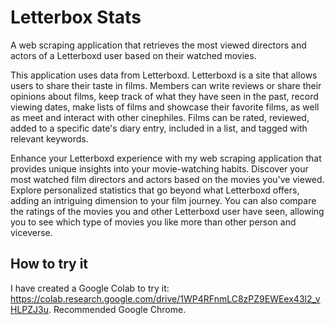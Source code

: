 # Letterbox Stats
A web scraping application that retrieves the most viewed directors and actors of a Letterboxd user based on their watched movies.

This application uses data from Letterboxd. Letterboxd is a site that allows users to share their taste in films.
Members can write reviews or share their opinions about films, keep track of what they have seen in the past, record viewing dates, make lists of films and showcase their favorite films, 
as well as meet and interact with other cinephiles. Films can be rated, reviewed, added to a specific date's diary entry, included in a list, and tagged with relevant keywords.

Enhance your Letterboxd experience with my web scraping application that provides unique insights into your movie-watching habits. 
Discover your most watched film directors and actors based on the movies you've viewed. Explore personalized statistics that go beyond what Letterboxd offers, adding an intriguing dimension to your film journey.
You can also compare the ratings of the movies you and other Letterboxd user have seen, allowing you to see which type of movies you like more than other person and viceverse.

## How to try it
I have created a Google Colab to try it: https://colab.research.google.com/drive/1WP4RFnmLC8zPZ9EWEex43l2_vHLPZJ3u. Recommended Google Chrome.
